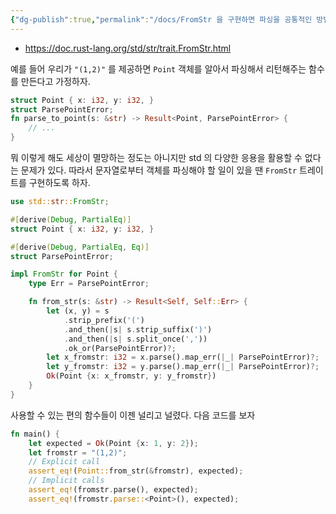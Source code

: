 ```yaml
---
{"dg-publish":true,"permalink":"/docs/FromStr 을 구현하면 파싱을 공통적인 방법으로 수행할 수 있다고/","title":"FromStr 을 구현하면 파싱을 공통적인 방법으로 수행할 수 있다고"}
---
```


- https://doc.rust-lang.org/std/str/trait.FromStr.html

예를 들어 우리가 `"(1,2)"` 를 제공하면 `Point` 객체를 알아서 파싱해서 리턴해주는 함수를 만든다고 가정하자. 

```rust
struct Point { x: i32, y: i32, }
struct ParsePointError;
fn parse_to_point(s: &str) -> Result<Point, ParsePointError> {
	// ...
}
```

뭐 이렇게 해도 세상이 멸망하는 정도는 아니지만 std 의 다양한 응용을 활용할 수 없다는 문제가 있다. 따라서 문자열로부터 객체를 파싱해야 할 일이 있을 땐 `FromStr` 트레이트를 구현하도록 하자.

```rust
use std::str::FromStr;

#[derive(Debug, PartialEq)]
struct Point { x: i32, y: i32, }

#[derive(Debug, PartialEq, Eq)]
struct ParsePointError;

impl FromStr for Point {
	type Err = ParsePointError;

	fn from_str(s: &str) -> Result<Self, Self::Err> {
		let (x, y) = s
			.strip_prefix('(')
			.and_then(|s| s.strip_suffix(')')
			.and_then(|s| s.split_once(','))
			.ok_or(ParsePointError)?;
		let x_fromstr: i32 = x.parse().map_err(|_| ParsePointError)?;
		let y_fromstr: i32 = y.parse().map_err(|_| ParsePointError)?;
		Ok(Point {x: x_fromstr, y: y_fromstr})
	}
}
```

사용할 수 있는 편의 함수들이 이젠 널리고 널렸다. 다음 코드를 보자

```rust
fn main() {
	let expected = Ok(Point {x: 1, y: 2});
	let fromstr = "(1,2)";
	// Explicit call
	assert_eq!(Point::from_str(&fromstr), expected);
	// Implicit calls
	assert_eq!(fromstr.parse(), expected);
	assert_eq!(fromstr.parse::<Point>(), expected);
```
